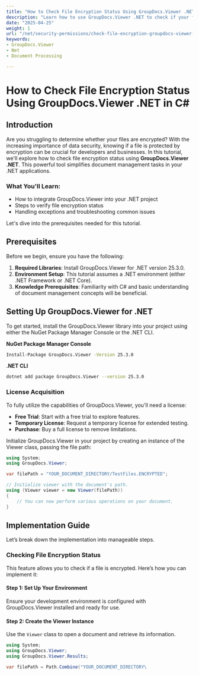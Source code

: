 ```yaml
---
title: "How to Check File Encryption Status Using GroupDocs.Viewer .NET in C#"
description: "Learn how to use GroupDocs.Viewer .NET to check if your files are encrypted. This tutorial provides a step-by-step guide for .NET developers."
date: "2025-04-25"
weight: 1
url: "/net/security-permissions/check-file-encryption-groupdocs-viewer-net/"
keywords:
- GroupDocs.Viewer
- Net
- Document Processing

---
```



# How to Check File Encryption Status Using GroupDocs.Viewer .NET in C#

## Introduction

Are you struggling to determine whether your files are encrypted? With the increasing importance of data security, knowing if a file is protected by encryption can be crucial for developers and businesses. In this tutorial, we'll explore how to check file encryption status using **GroupDocs.Viewer .NET**. This powerful tool simplifies document management tasks in your .NET applications.

### What You'll Learn:
- How to integrate GroupDocs.Viewer into your .NET project
- Steps to verify file encryption status
- Handling exceptions and troubleshooting common issues

Let's dive into the prerequisites needed for this tutorial.

## Prerequisites

Before we begin, ensure you have the following:
1. **Required Libraries**: Install GroupDocs.Viewer for .NET version 25.3.0.
2. **Environment Setup**: This tutorial assumes a .NET environment (either .NET Framework or .NET Core).
3. **Knowledge Prerequisites**: Familiarity with C# and basic understanding of document management concepts will be beneficial.

## Setting Up GroupDocs.Viewer for .NET

To get started, install the GroupDocs.Viewer library into your project using either the NuGet Package Manager Console or the .NET CLI.

**NuGet Package Manager Console**
```bash
Install-Package GroupDocs.Viewer -Version 25.3.0
```

**\.NET CLI**
```bash
dotnet add package GroupDocs.Viewer --version 25.3.0
```

### License Acquisition

To fully utilize the capabilities of GroupDocs.Viewer, you'll need a license:
- **Free Trial**: Start with a free trial to explore features.
- **Temporary License**: Request a temporary license for extended testing.
- **Purchase**: Buy a full license to remove limitations.

Initialize GroupDocs.Viewer in your project by creating an instance of the Viewer class, passing the file path:

```csharp
using System;
using GroupDocs.Viewer;

var filePath = "YOUR_DOCUMENT_DIRECTORY/TestFiles.ENCRYPTED";

// Initialize viewer with the document's path.
using (Viewer viewer = new Viewer(filePath))
{
    // You can now perform various operations on your document.
}
```

## Implementation Guide

Let’s break down the implementation into manageable steps.

### Checking File Encryption Status

This feature allows you to check if a file is encrypted. Here’s how you can implement it:

#### Step 1: Set Up Your Environment

Ensure your development environment is configured with GroupDocs.Viewer installed and ready for use.

#### Step 2: Create the Viewer Instance

Use the `Viewer` class to open a document and retrieve its information.

```csharp
using System;
using GroupDocs.Viewer;
using GroupDocs.Viewer.Results;

var filePath = Path.Combine("YOUR_DOCUMENT_DIRECTORY\
